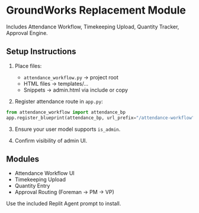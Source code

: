 # GroundWorks Replacement Module
Includes Attendance Workflow, Timekeeping Upload, Quantity Tracker, Approval Engine.

## Setup Instructions

1. Place files:
   - `attendance_workflow.py` → project root
   - HTML files → templates/...
   - Snippets → admin.html via include or copy

2. Register attendance route in `app.py`:
```python
from attendance_workflow import attendance_bp
app.register_blueprint(attendance_bp, url_prefix="/attendance-workflow")
```

3. Ensure your user model supports `is_admin`.

4. Confirm visibility of admin UI.

## Modules
- Attendance Workflow UI
- Timekeeping Upload
- Quantity Entry
- Approval Routing (Foreman → PM → VP)

Use the included Replit Agent prompt to install.